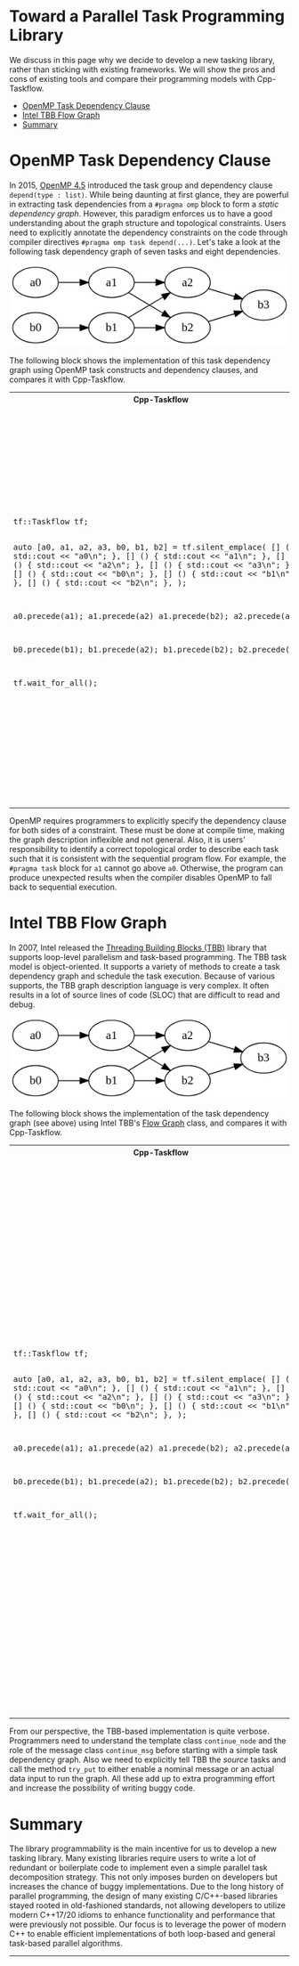 # Toward a Parallel Task Programming Library

We discuss in this page why we decide to develop a new tasking library,
rather than sticking with existing frameworks.
We will show the pros and cons of existing tools and compare 
their programming models with Cpp-Taskflow. 

+ [OpenMP Task Dependency Clause](#openmp-task-dependency-clause)
+ [Intel TBB Flow Graph](#intel-tbb-flow-graph)
+ [Summary](#summary)

# OpenMP Task Dependency Clause

In 2015, [OpenMP 4.5][OpenMP 4.5] introduced 
the task group and dependency clause `depend(type : list)`.
While being daunting at first glance,
they are powerful in extracting task dependencies from a `#pragma omp` block
to form a *static dependency graph*.
However, this paradigm enforces us to
have a good understanding about the graph structure and topological constraints.
Users need to explicitly annotate the dependency constraints on the code
through compiler directives `#pragma omp task depend(...)`.
Let's take a look at the following task dependency graph of seven tasks and eight dependencies.

![](static_programmability.png)

The following block shows the implementation of this task dependency graph
using OpenMP task constructs and dependency clauses,
and compares it with Cpp-Taskflow.

<table>
<tr>
  <th>Cpp-Taskflow</th>
  <th>OpenMP</th>
</tr>

<tr>
<td>
<pre>
tf::Taskflow tf;

auto [a0, a1, a2, a3, b0, b1, b2]
  = tf.silent_emplace(
  [] () { std::cout << "a0\n"; },
  [] () { std::cout << "a1\n"; },
  [] () { std::cout << "a2\n"; },
  [] () { std::cout << "a3\n"; },
  [] () { std::cout << "b0\n"; },
  [] () { std::cout << "b1\n"; },
  [] () { std::cout << "b2\n"; },
);

a0.precede(a1);
a1.precede(a2)
a1.precede(b2);
a2.precede(a3);
  
b0.precede(b1);
b1.precede(a2);
b1.precede(b2);
b2.precede(a3);

tf.wait_for_all();
</pre>
</td>

<td>
<pre>
#pragma omp parallel
{
#pragma omp single
{
  int a0_a1, a1_a2;
  int b0_b1, b1_b2;
  int a1_b2, b1_a2;
  int a2_a3, b2_a3;
 
  #pragma omp task depend(out:a0_a1)
  std::cout << "a0\n";
 
  #pragma omp task depend(out:b0_b1)
  std::cout << "b0\n";
 
  #pragma omp task depend(in:a0_a1) depend(out:a1_a2, a1_b2)
  std::cout << "a1\n";
 
  #pragma omp task depend(in:b0_b1) depend(out:b1_b2, b1_a2)
  std::cout << "b1\n";
 
  #pragma omp task depend(in:a1_a2, b1_a2) depend(out:a2_a3)
  std::cout << "a2\n";
 
  #pragma omp task depend(in:a1_b2, b1_b2) depend(out:b2_a3)
  std::cout << "b2\n";
 
  #pragma omp task depend(in:a2_a3, b2_a3)
  std::cout << "a3\n";

}  // end of omp single
}  // end of omp parallel
</pre>
</td>
</tr>

</table>

OpenMP requires programmers to explicitly specify the dependency clause 
for both sides of a constraint.
These must be done at compile time, making the graph description inflexible and not general.
Also, it is users' responsibility to identify a correct topological order
to describe each task such that it is consistent with the sequential program flow.
For example, the `#pragma task` block for `a1` cannot go above `a0`.
Otherwise, the program can produce unexpected results
when the compiler disables OpenMP to fall back to sequential execution.


# Intel TBB Flow Graph

In 2007, Intel released the [Threading Building Blocks (TBB)][Intel TBB] library
that supports loop-level parallelism and task-based programming.
The TBB task model is object-oriented.
It supports a variety of methods to create a task dependency graph
and schedule the task execution.
Because of various supports,
the TBB graph description language is very complex.
It often results in a lot of source lines of code (SLOC) 
that are difficult to read and debug.

![](static_programmability.png)

The following block shows the implementation of the task dependency graph
(see above) using Intel TBB's [Flow Graph][TBB Flow Graph] class,
and compares it with Cpp-Taskflow.

<table>
<tr>
  <th>Cpp-Taskflow</th>
  <th>Intel TBB</th>
</tr>

<tr>
<td>
<pre>
tf::Taskflow tf;

auto [a0, a1, a2, a3, b0, b1, b2]
  = tf.silent_emplace(
  [] () { std::cout << "a0\n"; },
  [] () { std::cout << "a1\n"; },
  [] () { std::cout << "a2\n"; },
  [] () { std::cout << "a3\n"; },
  [] () { std::cout << "b0\n"; },
  [] () { std::cout << "b1\n"; },
  [] () { std::cout << "b2\n"; },
);

a0.precede(a1);
a1.precede(a2)
a1.precede(b2);
a2.precede(a3);
  
b0.precede(b1);
b1.precede(a2);
b1.precede(b2);
b2.precede(a3);

tf.wait_for_all();
</pre>
</td>

<td>
<pre>
using namespace tbb;
using namespace tbb::flow;

int n = task_scheduler_init::default_num_threads();
task_scheduler_init init(n);

graph g;

continue_node<continue_msg> a0(g, [] (const continue_msg &) { 
  std::cout << "a0\n";
});

continue_node<continue_msg> a1(g, [] (const continue_msg &) { 
  std::cout << "a1\n"; 
});

continue_node<continue_msg> a2(g, [] (const continue_msg &) { 
  std::cout << "a2\n"; 
});

continue_node<continue_msg> a3(g, [] (const continue_msg &) { 
  std::cout << "a3\n"; 
});

continue_node<continue_msg> b0(g, [] (const continue_msg &) { 
  std::cout << "b0\n"; 
});

continue_node<continue_msg> b1(g, [] (const continue_msg &) { 
  std::cout << "b1\n"; 
});

continue_node<continue_msg> b2(g, [] (const continue_msg &) { 
  std::cout << "b2\n"; 
});

make_edge(a0, a1);
make_edge(a1, a2);
make_edge(a1, b2);
make_edge(a2, a3);

make_edge(b0, b1);
make_edge(b1, b2);
make_edge(b1, a2);
make_edge(b2, a3);

a0.try_put(continue_msg());
b0.try_put(continue_msg());

g.wait_for_all();
</pre>
</td>
</tr>

</table>

From our perspective, the TBB-based implementation is quite verbose.
Programmers need to understand the template class `continue_node`
and the role of the message class `continue_msg` before starting with 
a simple task dependency graph.
Also we need to explicitly tell TBB the *source* tasks
and call the method `try_put` to either enable a nominal message
or an actual data input to run the graph.
All these add up to extra programming effort and increase the possibility
of writing buggy code.

# Summary

The library programmability is the main incentive for us to develop a new tasking library.
Many existing libraries require users to write a lot of redundant or boilerplate code to implement
even a simple parallel task decomposition strategy.
This not only imposes burden on developers 
but increases the chance of buggy implementations.
Due to the long history of parallel programming,
the design of many existing C/C++-based libraries stayed rooted 
in old-fashioned standards,
not allowing developers to utilize modern C++17/20 idioms 
to enhance functionality and performance that were previously not possible.
Our focus is to leverage the power of modern C++
to enable efficient implementations of
both loop-based and general task-based parallel algorithms.


* * *


[OpenMP 4.5]:        https://www.openmp.org/wp-content/uploads/openmp-4.5.pdf
[Intel TBB]:         https://www.threadingbuildingblocks.org/
[TBB Flow Graph]:    https://www.threadingbuildingblocks.org/tutorial-intel-tbb-flow-graph
